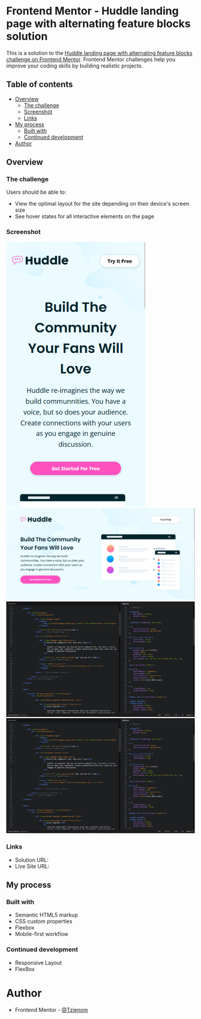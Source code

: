 # Frontend Mentor - Huddle landing page with alternating feature blocks solution

This is a solution to the [Huddle landing page with alternating feature blocks challenge on Frontend Mentor](https://www.frontendmentor.io/challenges/huddle-landing-page-with-alternating-feature-blocks-5ca5f5981e82137ec91a5100). Frontend Mentor challenges help you improve your coding skills by building realistic projects. 

## Table of contents

- [Overview](#overview)
  - [The challenge](#the-challenge)
  - [Screenshot](#screenshot)
  - [Links](#links)
- [My process](#my-process)
  - [Built with](#built-with)
  - [Continued development](#continued-development)
- [Author](#author)

## Overview

### The challenge

Users should be able to:

- View the optimal layout for the site depending on their device's screen size
- See hover states for all interactive elements on the page

### Screenshot

![375px Solution](./screenshot/375px.png)
![1440px Solution](./screenshot/1440px.png)
![CODE](./screenshot/htmlandcss.png)
![CODE](./screenshot/htmlandcss.png)


### Links

- Solution URL: []()
- Live Site URL: []()

## My process

### Built with

- Semantic HTML5 markup
- CSS custom properties
- Flexbox
- Mobile-first workflow


### Continued development

- Responsive Layout
- FlexBox


# Author

- Frontend Mentor - [@Tzienom](https://www.frontendmentor.io/profile/Tzienom)